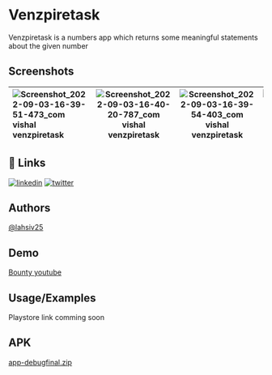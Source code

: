 # Venzpiretask

Venzpiretask is a numbers app which returns some meaningful statements about the given number
## Screenshots
| ![Screenshot_2022-09-03-16-39-51-473_com vishal venzpiretask](https://user-images.githubusercontent.com/97845299/188267894-61ef0058-6ae0-4af5-b5cf-1ee6758f50e3.jpg) | ![Screenshot_2022-09-03-16-40-20-787_com vishal venzpiretask](https://user-images.githubusercontent.com/97845299/188267901-3edc5d1e-9cab-4e80-92f4-fa08b19852c8.jpg)| ![Screenshot_2022-09-03-16-39-54-403_com vishal venzpiretask](https://user-images.githubusercontent.com/97845299/188267920-5c99f959-7065-49e0-8b48-f8229cd05cd6.jpg)|![Screenshot_2022-09-03-16-40-02-969_com vishal venzpiretask](https://user-images.githubusercontent.com/97845299/188267930-c90cbdda-eda2-439c-bf4a-88f06db7afdf.jpg)| ![Screenshot_2022-09-03-16-40-00-042_com vishal venzpiretask](https://user-images.githubusercontent.com/97845299/188267938-95f6c4f7-83a5-4051-a7db-29e2be2f860d.jpg)|
| :---        |    :----:   |    :----:   |    :----:   |          ---: |

## 🔗 Links
[![linkedin](https://img.shields.io/badge/linkedin-0A66C2?style=for-the-badge&logo=linkedin&logoColor=white)](https://www.linkedin.com/in/vishal-b-3738261b7)
[![twitter](https://img.shields.io/badge/instagram-000?style=for-the-badge&logo=instagram&logoColor=white)](https://www.instagram.com/vishal_jr06/)


## Authors

[@lahsiv25](https://www.github.com/lahsiv25)


## Demo

[Bounty youtube](https://youtu.be/57gloftSXPM)


## Usage/Examples

Playstore link comming soon

## APK

[app-debugfinal.zip](https://github.com/lahsiv25/Venzpiretask/files/9484702/app-debugfinal.zip)


